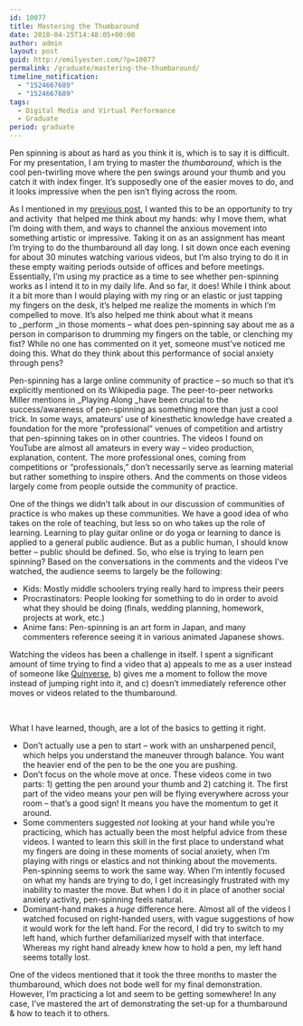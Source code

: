 ```yaml
---
id: 10077
title: Mastering the Thumbaround
date: 2018-04-25T14:48:05+00:00
author: admin
layout: post
guid: http://emilyesten.com/?p=10077
permalink: /graduate/mastering-the-thumbaround/
timeline_notification:
  - "1524667689"
  - "1524667689"
tags:
  - Digital Media and Virtual Performance
  - Graduate
period: graduate
---
```

Pen spinning is about as hard as you think it is, which is to say it is difficult. For my presentation, I am trying to master the _thumbaround_, which is the cool pen-twirling move where the pen swings around your thumb and you catch it with index finger. It&#8217;s supposedly one of the easier moves to do, and it looks impressive when the pen isn&#8217;t flying across the room.

As I mentioned in my [previous post](http://emilyesten.com/2018/04/16/self-directed-learning-assignment/), I wanted this to be an opportunity to try and activity  that helped me think about my hands: why I move them, what I&#8217;m doing with them, and ways to channel the anxious movement into something artistic or impressive. Taking it on as an assignment has meant I&#8217;m trying to do the thumbaround all day long. I sit down once each evening for about 30 minutes watching various videos, but I&#8217;m also trying to do it in these empty waiting periods outside of offices and before meetings. Essentially, I&#8217;m using my practice as a time to see whether pen-spinning works as I intend it to in my daily life. And so far, it does! While I think about it a bit more than I would playing with my ring or an elastic or just tapping my fingers on the desk, it&#8217;s helped me realize the moments in which I&#8217;m compelled to move. It&#8217;s also helped me think about what it means to _perform _in those moments &#8211; what does pen-spinning say about me as a person in comparison to drumming my fingers on the table, or clenching my fist? While no one has commented on it yet, someone must&#8217;ve noticed me doing this. What do they think about this performance of social anxiety through pens?

Pen-spinning has a large online community of practice &#8211; so much so that it&#8217;s explicitly mentioned on its Wikipedia page. The peer-to-peer networks Miller mentions in _Playing Along _have been crucial to the success/awareness of pen-spinning as something more than just a cool trick. In some ways, amateurs&#8217; use of kinesthetic knowledge have created a foundation for the more &#8220;professional&#8221; venues of competition and artistry that pen-spinning takes on in other countries. The videos I found on YouTube are almost all amateurs in every way &#8211; video production, explanation, content. The more professional ones, coming from competitions or &#8220;professionals,&#8221; don&#8217;t necessarily serve as learning material but rather something to inspire others. And the comments on those videos largely come from people outside the community of practice.

One of the things we didn&#8217;t talk about in our discussion of communities of practice is who makes up these communities. We have a good idea of who takes on the role of teaching, but less so on who takes up the role of learning. Learning to play guitar online or do yoga or learning to dance is applied to a general public audience. But as a public human, I should know better – public should be defined. So, who else is trying to learn pen spinning? Based on the conversations in the comments and the videos I&#8217;ve watched, the audience seems to largely be the following:

  * Kids: Mostly middle schoolers trying really hard to impress their peers
  * Procrastinators: People looking for something to do in order to avoid what they should be doing (finals, wedding planning, homework, projects at work, etc.)
  * Anime fans: Pen-spinning is an art form in Japan, and many commenters reference seeing it in various animated Japanese shows.

Watching the videos has been a challenge in itself. I spent a significant amount of time trying to find a video that a) appeals to me as a user instead of someone like [Quinverse](https://www.youtube.com/channel/UCN4gVyd5PfAIXqv69HCW_1A), b) gives me a moment to follow the move instead of jumping right into it, and c) doesn&#8217;t immediately reference other moves or videos related to the thumbaround.

&nbsp;

What I have learned, though, are a lot of the basics to getting it right.

  * Don&#8217;t actually use a pen to start – work with an unsharpened pencil, which helps you understand the maneuver through balance. You want the heavier end of the pen to be the one you are pushing.
  * Don&#8217;t focus on the whole move at once. These videos come in two parts: 1) getting the pen around your thumb and 2) catching it. The first part of the video means your pen will be flying everywhere across your room – that&#8217;s a good sign! It means you have the momentum to get it around.
  * Some commenters suggested _not_ looking at your hand while you&#8217;re practicing, which has actually been the most helpful advice from these videos. I wanted to learn this skill in the first place to understand what my fingers are doing in these moments of social anxiety, when I&#8217;m playing with rings or elastics and not thinking about the movements. Pen-spinning seems to work the same way. When I&#8217;m intently focused on what my hands are trying to do, I get increasingly frustrated with my inability to master the move. But when I do it in place of another social anxiety activity, pen-spinning feels natural.
  * Dominant-hand makes a _huge_ difference here. Almost all of the videos I watched focused on right-handed users, with vague suggestions of how it would work for the left hand. For the record, I did try to switch to my left hand, which further defamiliarized myself with that interface. Whereas my right hand already knew how to hold a pen, my left hand seems totally lost.

One of the videos mentioned that it took the three months to master the thumbaround, which does not bode well for my final demonstration. However, I&#8217;m practicing a lot and seem to be getting somewhere! In any case, I&#8217;ve mastered the art of demonstrating the set-up for a thumbaround & how to teach it to others.
